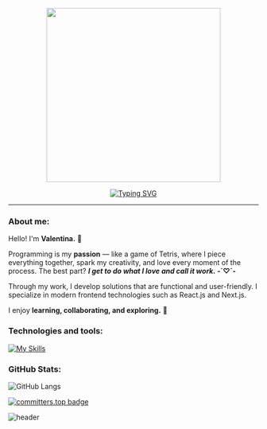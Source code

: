 <p align="center">
  <img width="350" height="350" src="https://user-images.githubusercontent.com/81707177/214134032-d5132895-c665-4d7e-9f3a-5bbb078f40d8.png" />
</p>
<p align="center">
 <a href="https://git.io/typing-svg"><img src="https://readme-typing-svg.demolab.com?font=Fira+Code&pause=1000&color=FF8B63&width=150&lines=Welcome+%F0%9F%A4%97" alt="Typing SVG" /></a>
</p>
<hr />

### About me:
Hello! I'm <b>Valentina.</b> :wave:

Programming is my <b>passion</b> — like a game of Tetris, where I piece everything together, spark my creativity, and love every moment of the process. The best part? <b><i>I get to do what I love and call it work.</i> -`♡´- </b>

Through my work, I develop solutions that are functional and user-friendly. I specialize in modern frontend technologies such as React.js and Next.js.

I enjoy <b>learning, collaborating, and exploring.</b> 💫

### Technologies and tools:
[![My Skills](https://skillicons.dev/icons?i=react,next,redux,js,typescript,sass,nuxt)](https://skillicons.dev) 
<br />
### GitHub Stats:
![GitHub Langs](https://github-readme-stats.vercel.app/api/top-langs/?username=valentinaotocan&layout=compact&theme=white-black)

[![committers.top badge](https://user-badge.committers.top/croatia/valentinaotocan.svg)](https://user-badge.committers.top/croatia/valentinaotocan)

![header](https://capsule-render.vercel.app/api?type=waving&color=FC8A62&height=80&section=footer&reversal=false)
<!--
**valentinaotocan/valentinaotocan** is a ✨ _special_ ✨ repository because its `README.md` (this file) appears on your GitHub profile.

Here are some ideas to get you started:

- 🔭 I’m currently working on ...
- 🌱 I’m currently learning ...
- 👯 I’m looking to collaborate on ...
- 🤔 I’m looking for help with ...
- 💬 Ask me about ...
- 📫 How to reach me: ...
- 😄 Pronouns: ...
- ⚡ Fun fact: ...
-->
